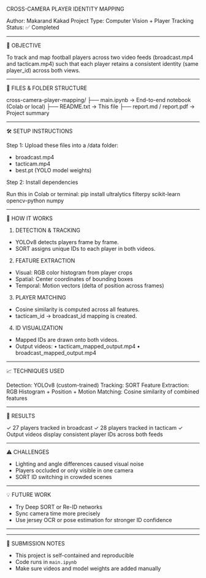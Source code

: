 CROSS-CAMERA PLAYER IDENTITY MAPPING

Author: Makarand Kakad
Project Type: Computer Vision + Player Tracking
Status: ✅ Completed

---------------------------------------------
🎯 OBJECTIVE

To track and map football players across two video feeds (broadcast.mp4 and tacticam.mp4) such that each player retains a consistent identity (same player_id) across both views.

---------------------------------------------
📁 FILES & FOLDER STRUCTURE

cross-camera-player-mapping/
├── main.ipynb              → End-to-end notebook (Colab or local)
├── README.txt              → This file
├── report.md / report.pdf  → Project summary


---------------------------------------------
🛠️ SETUP INSTRUCTIONS

Step 1: Upload these files into a /data folder:
- broadcast.mp4
- tacticam.mp4
- best.pt (YOLO model weights)

Step 2: Install dependencies

Run this in Colab or terminal:
pip install ultralytics filterpy scikit-learn opencv-python numpy

---------------------------------------------
🚀 HOW IT WORKS

1. DETECTION & TRACKING
- YOLOv8 detects players frame by frame.
- SORT assigns unique IDs to each player in both videos.

2. FEATURE EXTRACTION
- Visual: RGB color histogram from player crops
- Spatial: Center coordinates of bounding boxes
- Temporal: Motion vectors (delta of position across frames)

3. PLAYER MATCHING
- Cosine similarity is computed across all features.
- tacticam_id → broadcast_id mapping is created.

4. ID VISUALIZATION
- Mapped IDs are drawn onto both videos.
- Output videos:
    • tacticam_mapped_output.mp4
    • broadcast_mapped_output.mp4

---------------------------------------------
📈 TECHNIQUES USED

Detection: YOLOv8 (custom-trained)
Tracking: SORT
Feature Extraction: RGB Histogram + Position + Motion
Matching: Cosine similarity of combined features

---------------------------------------------
🧪 RESULTS

✓ 27 players tracked in broadcast
✓ 28 players tracked in tacticam
✓ Output videos display consistent player IDs across both feeds

---------------------------------------------
⚠️ CHALLENGES

- Lighting and angle differences caused visual noise
- Players occluded or only visible in one camera
- SORT ID switching in crowded scenes

---------------------------------------------
💡 FUTURE WORK

- Try Deep SORT or Re-ID networks
- Sync camera time more precisely
- Use jersey OCR or pose estimation for stronger ID confidence

---------------------------------------------
---------------------------------------------
📎 SUBMISSION NOTES

- This project is self-contained and reproducible
- Code runs in `main.ipynb`
- Make sure videos and model weights are added manually

